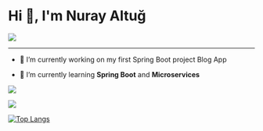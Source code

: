<h1 align="left">Hi  👋, I'm Nuray Altuğ </h1>

 <img src="![giphy](https://user-images.githubusercontent.com/56605130/235522619-10fa085f-4b86-4b73-89d3-abf41ecf697a.gif)
 "> 
<hr>

- 🤍 I’m currently working on my first Spring Boot project Blog App

- 🌱 I’m currently learning **Spring Boot** and **Microservices**


<p> 
<img align = "center" src="[![GitHub Streak](https://github-readme-streak-stats.herokuapp.com?user=nurayaaltug&theme=ocean-dark)](https://git.io/streak-stats)">
</p>
  <p>
  <a href="https://github.com/nurayaaltug?tab=repositories" target="_blank">
  <img src="https://github-readme-stats.vercel.app/api/top-langs/?username=nurayaaltug&layout=compact&show_icons=true&theme=nord">
  </a>
  </p> 

[![Top Langs](https://github-readme-stats.vercel.app/api/top-langs/?username=nurayaaltug&hide_progress=true)](https://github.com/nurayaaltug/github-readme-stats)
